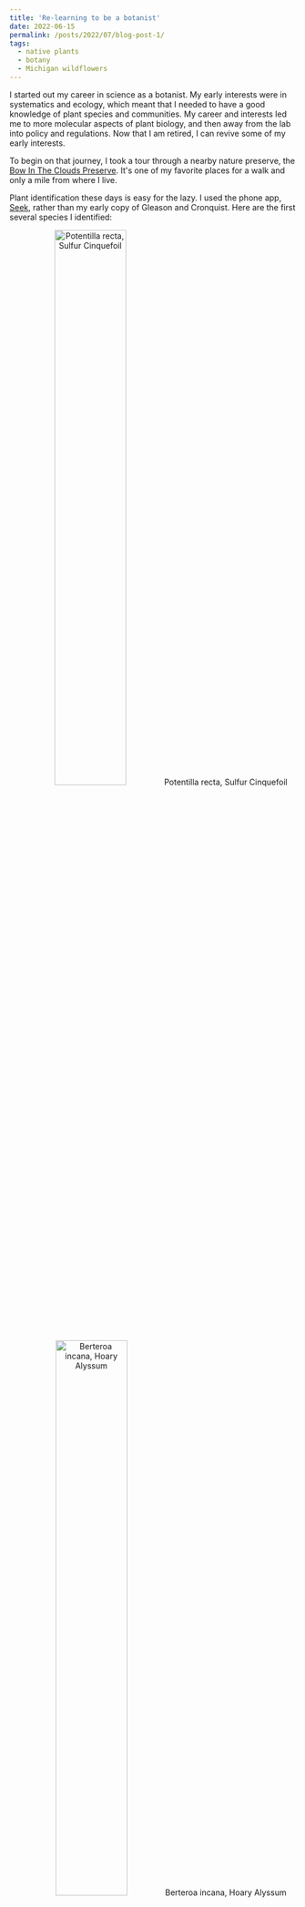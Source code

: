 ```yaml
---
title: 'Re-learning to be a botanist'
date: 2022-06-15
permalink: /posts/2022/07/blog-post-1/
tags:
  - native plants
  - botany
  - Michigan wildflowers
---
```


I started out my career in science as a botanist. My early interests were in systematics and ecology, which meant that I needed to have a good knowledge of plant species and communities. My career and interests led me to more molecular aspects of plant biology, and then away from the lab into policy and regulations. Now that I am retired, I can revive some of my early interests.

To begin on that journey, I took a tour through a nearby nature preserve, the [Bow In The Clouds Preserve](https://swmlc.org/project/bow-in-the-clouds-preserve/). It's one of my favorite places for a walk and only a mile from where I live.

Plant identification these days is easy for the lazy. I used the phone app, [Seek](https://apps.apple.com/us/app/seek-by-inaturalist/id1353224144), rather than my early copy of Gleason and Cronquist. Here are the first several species I identified: 

<center>
<div>
<img src="/images/IMG_4481.jpg" alt="Potentilla recta, Sulfur Cinquefoil" width="50%">
Potentilla recta, Sulfur Cinquefoil
<div>
<img src="/images/IMG_4482.JPG" alt="Berteroa incana, Hoary Alyssum" width="50%">
Berteroa incana, Hoary Alyssum
</div>
<div>
<img src="/images/IMG_4485.JPG" alt="Leonurus cardiaca, Common Motherwort" width="50%">
Leonurus cardiaca, Common Motherwort
</div>
<div>
<img src="/images/IMG_4486.JPG" alt="Erigeron, Fleabane" width="50%">
Erigeron, Fleabane
</div>
<div>
<img src="/images/IMG_4487.JPG" alt="Erigeron, Fleabane" width="50%">
Erigeron, Fleabane
</div>
<div>
<img src="/images/IMG_4488.JPG" alt="Coreopsis, Tickseed" width="50%">
Coreopsis, Tickseed
</div>
<div>
<img src="/images/IMG_4489.JPG" alt="Hesperis matronalis, Dame's Rocket" width="50%">
Hesperis matronalis, Dame's Rocket
</div>
<div>
<img src="/images/IMG_4490.JPG" alt="Glechoma hederacea, Ground Ivy" width="50%">
Glechoma hederacea, Ground Ivy
</div>
<div>
<img src="/images/IMG_4491.JPG" alt="Securigera varia, Purple Crownvetch" width="50%">
Securigera varia, Purple Crownvetch
</div>
<div>
<img src="/images/IMG_4492.JPG" alt="Aegopodium podagraria, Goutweed" width="50%">
Aegopodium podagraria, Goutweed
</div>
<div>
<img src="/images/IMG_4495.JPG" alt="Potentilla indica, Mock Strawberry" width="50%">
Potentilla indica, Mock Strawberry
</div>
<div>
<img src="/images/IMG_4498.JPG" alt="Potentilla indica, Mock Strawberry" width="50%">
Potentilla indica, Mock Strawberry
</div>
<div>
<img src="/images/IMG_4499.JPG" alt="Rosa multiflora, Multiflora Rose" width="50%">
Rosa multiflora, Multiflora Rose
</div>
</center>
